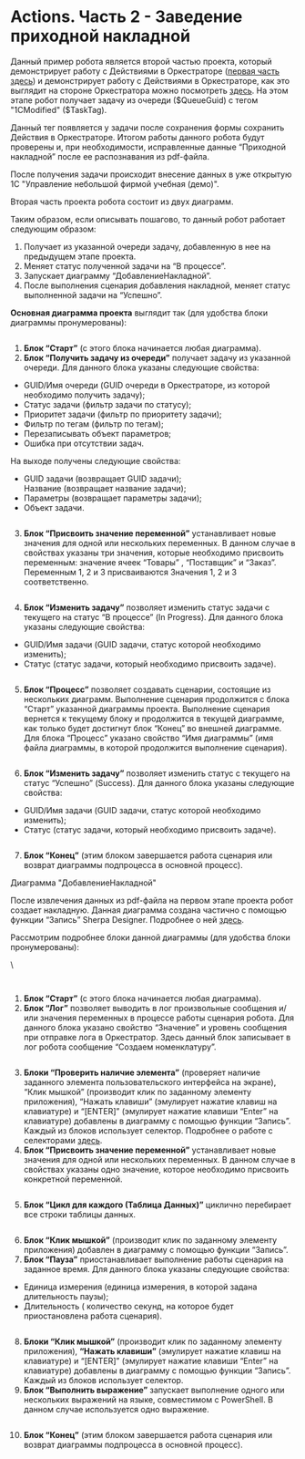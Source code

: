 # Actions. Часть 2 - Заведение приходной накладной

Данный пример робота является второй частью проекта, который демонстрирует работу с Действиями в Оркестраторе ([первая часть здесь](actions.-chast-1-raspoznavanie-prikhodnoi-nakladnoi.md)) и демонстрирует работу с Действиями в Оркестраторе, как это выглядит на стороне Оркестратора можно посмотреть [здесь](../../../sherpa-orchestrator/rabota-v-sherpa-orchestrator/ekrany/deistviya/primer-sozdaniya-deistviya-i-ego-nastroiki.md). На этом этапе робот получает задачу из очереди ($QueueGuid) с тегом "1CModified" ($TaskTag).

Данный тег появляется у задачи после сохранения формы сохранить Действия в Оркестраторе. Итогом работы данного робота будут проверены и, при необходимости, исправленные данные “Приходной накладной” после ее распознавания из pdf-файла.

После получения задачи происходит внесение данных в уже открытую 1С "Управление небольшой фирмой учебная (демо)".

Вторая часть проекта робота состоит из двух диаграмм.

Таким образом, если описывать пошагово, то данный робот работает следующим образом:

1. Получает из указанной очереди задачу, добавленную в нее на предыдущем этапе проекта.
2. Меняет статус полученной задачи на “В процессе”.
3. Запускает диаграмму “ДобавлениеНакладной”.
4. После выполнения сценария добавления накладной, меняет статус выполненной задачи на “Успешно”.

**Основная диаграмма проекта** выглядит так (для удобства блоки диаграммы пронумерованы):

<figure><img src="https://lh7-rt.googleusercontent.com/docsz/AD_4nXdpuFckPoa_h0RF3Nwuy59XMvjq63jnWra8fxMmN6nUkEjJimy3jwTJ9PPK4_Eo-vsXln_ZIKsQl5If2ZfaKSno9NSwImDkyj71gDZUcZcD406TaC1QKSQ_2dmLHq787k2aoiF38KFxZtT8vQ_LU4GDwiY?key=AUJ9n9XuDPP2hhhE8Kng6Q" alt=""><figcaption></figcaption></figure>

1. **Блок “Старт”** (с этого блока начинается любая диаграмма).
2. **Блок “Получить задачу из очереди”** получает задачу из указанной очереди. Для данного блока указаны следующие свойства:

* GUID/Имя очереди (GUID очереди в Оркестраторе, из которой необходимо получить задачу);
* Статус задачи (фильтр задачи по статусу);
* Приоритет задачи (фильтр по приоритету задачи);
* Фильтр по тегам (фильтр по тегам);
* Перезаписывать объект параметров;
* Ошибка при отсутствии задач.

На выходе получены следующие свойства:

* GUID задачи (возвращает GUID задачи);\
  Название (возвращает название задачи);
* Параметры (возвращает параметры задачи);
* Объект задачи.

<figure><img src="https://lh7-rt.googleusercontent.com/docsz/AD_4nXfdCv2J5OXk0FopX839HcdQHo8GsDey0Q_Frl41SV3UUZkLOpzN50CQIsmAVtxgqeylXl7_AE7SXwxAJ4TQSN3t2J-9Y8lROCFaPhlciLHPRoOnA8Vu44_3Wg33f1pebActOqU7Ht9NKWGSTBBPndbNNKg?key=AUJ9n9XuDPP2hhhE8Kng6Q" alt=""><figcaption></figcaption></figure>

3. **Блок “Присвоить значение переменной”** устанавливает новые значения для одной или нескольких переменных. В данном случае в свойствах указаны три значения, которые необходимо присвоить переменным: значение ячеек “Товары” , “Поставщик” и “Заказ”. Переменным 1, 2 и 3 присваиваются Значения 1, 2 и 3 соответственно.&#x20;

<figure><img src="https://lh7-rt.googleusercontent.com/docsz/AD_4nXfCgGz_sZ6mAzGCY98qtfPITSF7HbEL64vLXZCaTsoGI9EkwIBQqenik8ov6heOVNxGJs39UdmF4dvjbE_Zt4k43IdNXG2FqC_b59_FOCVM-2UYKJNUCXkzmC72fnwEuGkpy97hMCsT__cJJs0ed2x9tOcU?key=AUJ9n9XuDPP2hhhE8Kng6Q" alt=""><figcaption></figcaption></figure>

4. **Блок “Изменить задачу”** позволяет изменить статус задачи с текущего на статус “В процессе” (In Progress). Для данного блока указаны следующие свойства:

* GUID/Имя задачи (GUID задачи, статус которой необходимо изменить);
* Статус (статус задачи, который необходимо присвоить задаче).

<figure><img src="https://lh7-rt.googleusercontent.com/docsz/AD_4nXdm4XDW8FZIyCMdEXEY7PlgDwwB4kI6u3W01BEBGtghKree5qp1U3hLf6W2n1sRJV0KyrUjIhsAmhVhzLUEWsL4wL-jVGTUQunWODatNwlzcBG8J0QcFA1BbfG_oUcXVgaEoIfr8ojlprgePScNfZf9oE4X?key=AUJ9n9XuDPP2hhhE8Kng6Q" alt=""><figcaption></figcaption></figure>

5. **Блок “Процесс”** позволяет создавать сценарии, состоящие из нескольких диаграмм. Выполнение сценария продолжится с блока “Старт” указанной диаграммы проекта. Выполнение сценария вернется к текущему блоку и продолжится в текущей диаграмме, как только будет достигнут блок “Конец” во внешней диаграмме. Для блока “Процесс” указано свойство “Имя диаграммы” (имя файла диаграммы, в которой продолжится выполнение сценария).

<figure><img src="https://lh7-rt.googleusercontent.com/docsz/AD_4nXdtUisGpTa53r8qH0AZIn3UIzHqIZy33uXx-kXsEz2YDnjNgPtAT5OF1UxaC3tyByNtpxR8qgRwg9AcmbJRgK3sGx0dew-rFA9oXnX3EEor3mjwx1jtI6T0QPAREjJHBPwCZTN4Hj39ghw9PC-CWDihfXnY?key=AUJ9n9XuDPP2hhhE8Kng6Q" alt=""><figcaption></figcaption></figure>

6. **Блок “Изменить задачу”** позволяет изменить статус с текущего на статус “Успешно” (Success). Для данного блока указаны следующие свойства:

* GUID/Имя задачи (GUID задачи, статус которой необходимо изменить);
* Статус (статус задачи, который необходимо присвоить задаче).

<figure><img src="https://lh7-rt.googleusercontent.com/docsz/AD_4nXf38ccGc9p47n0caA8_nRCqyu1igzI4wBvMZfJ4FcI0_v3lORV5tzmFOerRUPfymqxLqIrxzA6qIAv9yRP0ksWZ8cbLo5VyeLOkDHV85UV6YMkxLrRyry4zIQAToF1VNvk60ndnhLR0BOYw9D4-kXvL30sr?key=AUJ9n9XuDPP2hhhE8Kng6Q" alt=""><figcaption></figcaption></figure>

7. **Блок “Конец”** (этим блоком завершается работа сценария или возврат диаграммы подпроцесса в основной процесс).

Диаграмма "ДобавлениеНакладной"

После извлечения данных из pdf-файла на первом этапе проекта робот создает накладную. Данная диаграмма создана частично с помощью функции “Запись” Sherpa Designer. Подробнее о ней [здесь](../../rabota-v-sherpa-designer/osnovnoe-menyu/panel-razrabotka/menyu-zapis/zapis-deistvii-polzovatelya/).&#x20;

Рассмотрим подробнее блоки данной диаграммы (для удобства блоки пронумерованы):

\


<figure><img src="https://lh7-rt.googleusercontent.com/docsz/AD_4nXdT3pT4lwpYgT0vKJDJt_LVnX61ro5c0MGyq5vsNxt8R7tDX_IBXNp1u2VvpaE6l0aBR0IsKbwov6qR73KauZOE6SSA_DLg4lcgWt9rDSIWDZKX6eWhacmN2X7xnCEh1ValEydEWNQSJ7MIyN2lZWpqtuyI?key=AUJ9n9XuDPP2hhhE8Kng6Q" alt=""><figcaption></figcaption></figure>

<figure><img src="https://lh7-rt.googleusercontent.com/docsz/AD_4nXeBxxFSGaJOQ3ZyccBxzRahBDVwI-a71qdhgvS0fbKcO9RQ3tdnYvGde0Wof5WwBeV0YGV9rg2EQe0TJzDI5f0XtkofhbPvs0o-AFUvFp9qN5m2XYI3tMB-7poLQzCy1VAcIzw3STk5_Ikkp7TR2IqK_TII?key=AUJ9n9XuDPP2hhhE8Kng6Q" alt=""><figcaption></figcaption></figure>

1. **Блок “Старт”** (с этого блока начинается любая диаграмма).
2. **Блок “Лог”** позволяет выводить в лог произвольные сообщения и/или значения переменных в процессе работы сценария робота. Для данного блока указано свойство “Значение” и уровень сообщения при отправке лога в Оркестратор. Здесь данный блок записывает в лог робота сообщение “Создаем номенклатуру”.

<figure><img src="https://lh7-rt.googleusercontent.com/docsz/AD_4nXfEKLNl1aFhe_fE9VoZu_dPMssJuwVMPpmkdFIv3Wl0QFP33wErEyffnW0aWBmE_ozxZsqhNMctmmn4mfZiSEWC5WeIzrnaXg3YjekHR-ndh_yq3rVp-Qbp4hhZuKGlL3600H8rIIsF5bw3Dzfh0i6bIeU5?key=AUJ9n9XuDPP2hhhE8Kng6Q" alt=""><figcaption></figcaption></figure>

3. **Блоки “Проверить наличие элемента”** (проверяет наличие заданного элемента пользовательского интерфейса на экране), “Клик мышкой” (производит клик по заданному элементу приложения), “Нажать клавиши” (эмулирует нажатие клавиш на клавиатуре) и “\[ENTER]” (эмулирует нажатие клавиши “Enter” на клавиатуре) добавлены в диаграмму с помощью функции “Запись”. Каждый из блоков использует селектор. Подробнее о работе с селекторами [здесь](../../rabota-v-sherpa-designer/paneli-svoistv-i-peremennykh-i-rabota-s-nimi/panel-svoistv/nastroika-selektorov/).
4. **Блок “Присвоить значение переменной”** устанавливает новые значения для одной или нескольких переменных. В данном случае в свойствах указаны одно значение, которое необходимо присвоить конкретной переменной.&#x20;

<figure><img src="https://lh7-rt.googleusercontent.com/docsz/AD_4nXdNMH_qeKxHKl5eYJYCQC0gPfh5Rue3yB92gqTacwop4mm6QeNv1x95MtJXyy-2xj7su41Yc7CP75voEeF0VTAxIDhGm-SoQJpshDNmwOUmVHnCv4vIt02XNTbrf2BjxqxId7-KUnI847J-wGIGvgfS_QM?key=AUJ9n9XuDPP2hhhE8Kng6Q" alt=""><figcaption></figcaption></figure>

5. **Блок “Цикл для каждого (Таблица Данных)”** циклично перебирает все строки таблицы данных.

<figure><img src="https://lh7-rt.googleusercontent.com/docsz/AD_4nXc9hYsfjAErrPFQkuBzLTvontKeeYP2yZQGj7QKRYffPu-LJ7bpU_W1GTPTmPn8p3uheJNhrPcuvR-zjp34AGOGS18hx7YXUkHjFABlii9Wr_Je916lRBYJGq_uISlal-0WDuW7I7liYIn_8oOOeR1XOjY?key=AUJ9n9XuDPP2hhhE8Kng6Q" alt=""><figcaption></figcaption></figure>

6. **Блок “Клик мышкой”** (производит клик по заданному элементу приложения) добавлен в диаграмму с помощью функции “Запись”.
7. **Блок “Пауза”** приостанавливает выполнение работы сценария на заданное время. Для данного блока указаны следующие свойства:

* Единица измерения (единица измерения, в которой задана длительность паузы);
* Длительность ( количество секунд, на которое будет приостановлена работа сценария).

<figure><img src="https://lh7-rt.googleusercontent.com/docsz/AD_4nXdd7iUAj3SeSM0s2ZuUyTQpkA1GvXqkOkoNlZic3X4k_itqaqQ4qaai53-A2bo_eD8tFCtaItO6xoX110nr08D_NQBem-RLqOAxGjGYvy_sEMPMuhOGQyu4GNjuN9ZOG9BcvHbwBbRRacWLSGOBD-LZ9z4U?key=AUJ9n9XuDPP2hhhE8Kng6Q" alt=""><figcaption></figcaption></figure>

8. **Блоки “Клик мышкой”** (производит клик по заданному элементу приложения), **“Нажать клавиши”** (эмулирует нажатие клавиш на клавиатуре) и “\[ENTER]” (эмулирует нажатие клавиши “Enter” на клавиатуре) добавлены в диаграмму с помощью функции “Запись”. Каждый из блоков использует селектор.&#x20;
9. **Блок “Выполнить выражение”** запускает выполнение одного или нескольких выражений на языке, совместимом с PowerShell. В данном случае используется одно выражение.

<figure><img src="https://lh7-rt.googleusercontent.com/docsz/AD_4nXcDjI2KviWrJ25OtT-3HZAYiyItaJNnttBRzQN6TBQmfL5vlntLohBpimE4NELiEEg_GQxfYPC-YawGO5Hau9uX2oGxX3KXbdJtXYOKd2keZbCdCzO0xJdWM0OSQxbSsiNrAp5VfzjPtrPGTFObABGGypsH?key=AUJ9n9XuDPP2hhhE8Kng6Q" alt=""><figcaption></figcaption></figure>

10. **Блок “Конец”** (этим блоком завершается работа сценария или возврат диаграммы подпроцесса в основной процесс).
